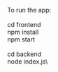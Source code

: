 To run the app: \
<open cmd>\
cd frontend\
npm install\
npm start\
<open another terminal>\
cd backend\
node index.js\
